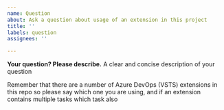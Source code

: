 ```yaml
---
name: Question
about: Ask a question about usage of an extension in this project
title: ''
labels: question
assignees: ''

---
```


**Your question? Please describe.**
A clear and concise description of your question

Remember that there are a number of Azure DevOps (VSTS) extensions in this repo so please say which one you are using, and if an extension contains multiple tasks which task also
